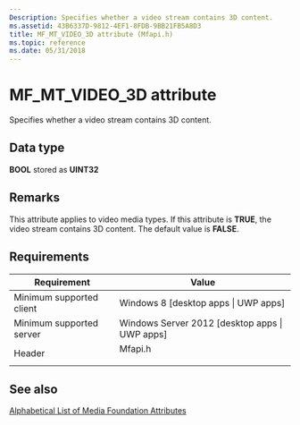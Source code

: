 ```yaml
---
Description: Specifies whether a video stream contains 3D content.
ms.assetid: 43B6337D-9812-4EF1-8FDB-9BB21FB5A8D3
title: MF_MT_VIDEO_3D attribute (Mfapi.h)
ms.topic: reference
ms.date: 05/31/2018
---
```


# MF\_MT\_VIDEO\_3D attribute

Specifies whether a video stream contains 3D content.

## Data type

**BOOL** stored as **UINT32**

## Remarks

This attribute applies to video media types. If this attribute is **TRUE**, the video stream contains 3D content. The default value is **FALSE**.

## Requirements



| Requirement | Value |
|-------------------------------------|------------------------------------------------------------------------------------|
| Minimum supported client<br/> | Windows 8 \[desktop apps \| UWP apps\]<br/>                                  |
| Minimum supported server<br/> | Windows Server 2012 \[desktop apps \| UWP apps\]<br/>                        |
| Header<br/>                   | <dl> <dt>Mfapi.h</dt> </dl> |



## See also

<dl> <dt>

[Alphabetical List of Media Foundation Attributes](alphabetical-list-of-media-foundation-attributes.md)
</dt> </dl>

 

 




